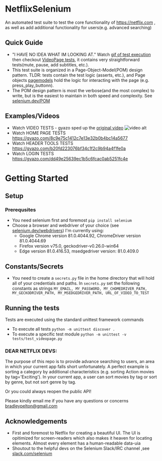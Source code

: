 # NetflixSelenium
An automated test suite to test the core functionality of https://netflix.com , as well as
add additional functionality for users(e.g. advanced searching)

## Quick Guide
- "I HAVE NO IDEA WHAT IM LOOKING AT." Watch [gif of test execution](https://gyazo.com/37be44a9993676c4161adff157960e45) then
checkout [VideoPage tests](https://github.com/BradleyPelton/NetflixSelenium/blob/master/tests/test_videopage.py), it contains very straightforward tests(mute, pause, add subtitles, etc.).
- This test suite is organized in a Page-Object-Model(POM) design pattern. TLDR: tests contain the 
test logic (asserts, etc.), and Page objects [pagemodels](https://github.com/BradleyPelton/NetflixSelenium/tree/master/pagemodels) hold the logic for interacting with the page (e.g. press_play_buttonn).
- The POM design pattern is most the verbose(and the most complex) to write, but is the easiest to 
maintain in both speed and complexity. See [selenium.dev/POM](https://www.selenium.dev/documentation/en/guidelines_and_recommendations/page_object_models/)

## Examples/Videos
- Watch VIDEO TESTS - gyazo sped up the [original video](https://gyazo.com/7c703e6bba5af706849052df65772089)
![video alt](https://i.gyazo.com/7c703e6bba5af706849052df65772089.gif)
- Watch HOME PAGE TESTS https://gyazo.com/8c9e75c1412c7e13e32b0b4bc14a5677
- Watch HEADER TOOLS TESTS https://gyazo.com/b20fd223076bf34c1f2c9b94a4f1fe0a
- Watch LOGIN TESTS https://gyazo.com/dd49e25639ec1b5c6fcac0ab5251fc4e

# Getting Started

## Setup
### Prerequsites
- You need selenium first and foremost `pip install selenium`
- Choose a browser and webdriver of your choice (see [selenium.dev/webdrivers](https://www.selenium.dev/documentation/en/webdriver/driver_requirements/#quick-reference)) I'm currently using:
    - Google Chrome version 81.0.4044.92, ChromeDriver version 81.0.4044.69
    - Firefox version v75.0, geckodriver-v0.26.0-win64
    - Edge version 81.0.416.53, msedgedriver version: 81.0.409.0

## Constants/Secrets
- You need to create a `secrets.py` file in the home directory that will hold all of your 
credentials and paths. In `secrets.py` set the following constants as strings `MY_EMAIL, MY_PASSWORD, MY_CHOMEDRIVER_PATH, MY_GECKODRIVER_PATH, MY_MSEDGEDRIVER_PATH, URL_OF_VIDEO_TO_TEST`

## Running the tests
Tests are executed using the standard unittest framework commands
- To execute all tests `python -m unittest discover .`
- To execute a specific test module `python -m unittest -v tests/test_videopage.py`


### DEAR NETFLIX DEVS:
The purpose of this repo is to provide advance searching to users, an area in which your current
app falls short unfortunately. A perfect example is sorting a category by additional characteristics
(e.g. sorting Action movies by tag='Exciting'). In your current app, a user can sort movies by tag 
or sort by genre, but not sort genre by tag.

Or you could always reopen the public API! 

Please kindly email me if you have any questions or concerns bradleypelton@gmail.com

## Acknowledgements
- First and foremost to Netflix for creating a beautiful UI. The UI is opitimized for screen-readers
which also makes it heaven for locating elements. Almost every element has a human-readable data-uia
- Shoutout to the helpful devs on the Selenium Slack/IRC channel ,see [slack.com/selenium](https://seleniumhq.slack.com/join/shared_invite/enQtODAwOTUzOTM5OTEwLTZjZjgzN2ExOTBmZGE0NjkwYzA2Nzc0MjczMGYwYjdiNGQ5YjI0ZjdjYjFhMjVlMjFkZWJmNDYyMmU1OTYyM2Y)
